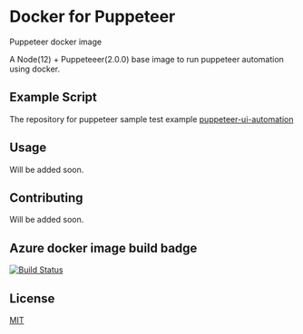 # Docker for Puppeteer
Puppeteer docker image

A Node(12) + Puppeteeer(2.0.0) base image to run puppeteer automation using docker.

## Example Script
The repository for puppeteer sample test example [puppeteer-ui-automation](https://github.com/deepakhb2/puppeteer-ui-automation)

## Usage
Will be added soon.

## Contributing
Will be added soon.

## Azure docker image build badge
[![Build Status](https://dev.azure.com/deepakhb20379/deepakhb2/_apis/build/status/deepakhb2.docker-puppeteer?branchName=master)](https://dev.azure.com/deepakhb20379/deepakhb2/_build/latest?definitionId=3&branchName=master)

## License
[MIT](https://choosealicense.com/licenses/mit/)

